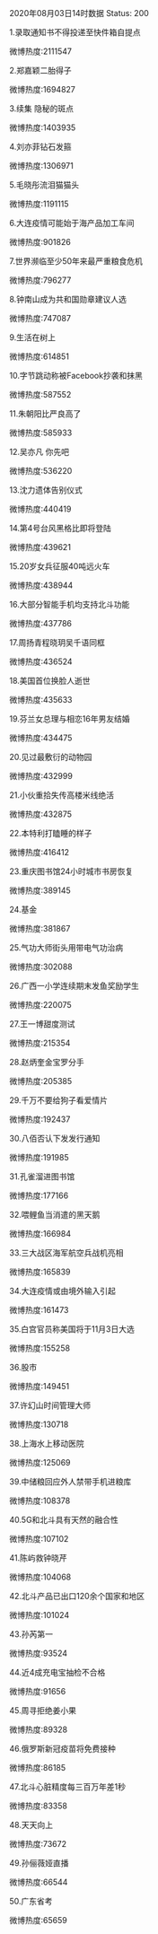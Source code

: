 2020年08月03日14时数据
Status: 200

1.录取通知书不得投递至快件箱自提点

微博热度:2111547

2.郑嘉颖二胎得子

微博热度:1694827

3.续集 隐秘的斑点

微博热度:1403935

4.刘亦菲钻石发箍

微博热度:1306971

5.毛晓彤流泪猫猫头

微博热度:1191115

6.大连疫情可能始于海产品加工车间

微博热度:901826

7.世界濒临至少50年来最严重粮食危机

微博热度:796277

8.钟南山成为共和国勋章建议人选

微博热度:747087

9.生活在树上

微博热度:614851

10.字节跳动称被Facebook抄袭和抹黑

微博热度:587552

11.朱朝阳比严良高了

微博热度:585933

12.吴亦凡 你先吧

微博热度:536220

13.沈力遗体告别仪式

微博热度:440419

14.第4号台风黑格比即将登陆

微博热度:439621

15.20岁女兵征服40吨远火车

微博热度:438944

16.大部分智能手机均支持北斗功能

微博热度:437786

17.周扬青程晓玥吴千语同框

微博热度:436524

18.美国首位换脸人逝世

微博热度:435633

19.芬兰女总理与相恋16年男友结婚

微博热度:434475

20.见过最敷衍的动物园

微博热度:432999

21.小伙重拾失传高楼米线绝活

微博热度:432875

22.本特利打瞌睡的样子

微博热度:416412

23.重庆图书馆24小时城市书房恢复

微博热度:389145

24.基金

微博热度:381867

25.气功大师街头用带电气功治病

微博热度:302088

26.广西一小学连续期末发鱼奖励学生

微博热度:220075

27.王一博甜度测试

微博热度:215354

28.赵炳奎金宝罗分手

微博热度:205385

29.千万不要给狗子看爱情片

微博热度:192437

30.八佰否认下发发行通知

微博热度:191985

31.孔雀溜进图书馆

微博热度:177166

32.喂鲤鱼当消遣的黑天鹅

微博热度:166984

33.三大战区海军航空兵战机亮相

微博热度:165839

34.大连疫情或由境外输入引起

微博热度:161473

35.白宫官员称美国将于11月3日大选

微博热度:155258

36.股市

微博热度:149451

37.许幻山时间管理大师

微博热度:130718

38.上海水上移动医院

微博热度:125069

39.中储粮回应外人禁带手机进粮库

微博热度:108378

40.5G和北斗具有天然的融合性

微博热度:107102

41.陈屿救钟晓芹

微博热度:104068

42.北斗产品已出口120余个国家和地区

微博热度:101024

43.孙芮第一

微博热度:93524

44.近4成充电宝抽检不合格

微博热度:91656

45.周寻拒绝姜小果

微博热度:89328

46.俄罗斯新冠疫苗将免费接种

微博热度:86185

47.北斗心脏精度每三百万年差1秒

微博热度:83358

48.天天向上

微博热度:73672

49.孙俪薇娅直播

微博热度:66544

50.广东省考

微博热度:65659

